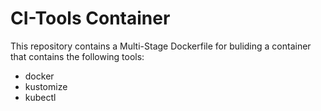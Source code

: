 # CI-Tools Container

This repository contains a Multi-Stage Dockerfile for buliding a container that contains the following tools:

- docker
- kustomize
- kubectl

